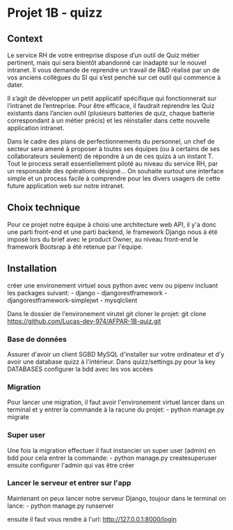# Projet 1B - quizz

## Context
Le service RH de votre entreprise dispose d’un outil de Quiz métier pertinent, mais qui sera bientôt abandonné car inadapté sur le nouvel intranet. Il vous demande de reprendre un travail de R&D réalisé par un de vos anciens collègues du SI qui s’est penché sur cet outil qui commence à dater.

Il s’agit de développer un petit applicatif spécifique qui fonctionnerait sur l’intranet de l’entreprise. Pour être efficace, il faudrait reprendre les Quiz existants dans l’ancien outil (plusieurs batteries de quiz, chaque batterie correspondant à un métier précis) et les réinstaller dans cette nouvelle application intranet.

Dans le cadre des plans de perfectionnements du personnel, un chef de secteur sera amené à proposer à toutes ses équipes (ou à certains de ses collaborateurs seulement) de répondre à un de ces quizs à un instant T. Tout le process serait essentiellement piloté au niveau du service RH, par un responsable des opérations désigné… On souhaite surtout une interface simple et un process facile à comprendre pour les divers usagers de cette future application web sur notre intranet.

## Choix technique 
Pour ce projet notre équipe à choisi une architecture web API, il y'a donc une parti front-end et une parti backend,
le framework Django nous à été imposé lors du brief avec le product Owner,
au niveau front-end le framework Bootsrap à été retenue par l'équipe.



## Installation
créer une environement virtuel sous python avec venv ou pipenv incluant les packages suivant:
    - django
    - djangorestframework
    - djangorestframework-simplejwt
    - mysqlclient


Dans le dossier de l'environement virutel git cloner le projet: git clone https://github.com/Lucas-dev-974/AFPAR-1B-quiz.git

### Base de données
Assurer d'avoir un client SGBD MySQL d'installer sur votre ordinateur et d'y avoir une database quizz à l'intérieur.
Dans quizz/settings.py pour la key DATABASES configurer la bdd avec les vos accèes

### Migration 
Pour lancer une migration, il faut avoir l'environement virtuel lancer dans un terminal et y entrer la commande à la racune du projet:
    - python manage.py migrate

### Super user
Une fois la migration effectuer il faut instancier un super user (admin) en bdd pour cela entrer la commande:
    - python manage.py createsuperuser
ensuite configurer l'admin qui vas être créer

### Lancer le serveur et entrer sur l'app
Maintenant on peux lancer notre serveur Django, toujour dans le terminal on lance:
    - python manage.py runserver

ensuite il faut vous rendre à l'url: http://127.0.0.1:8000/login
